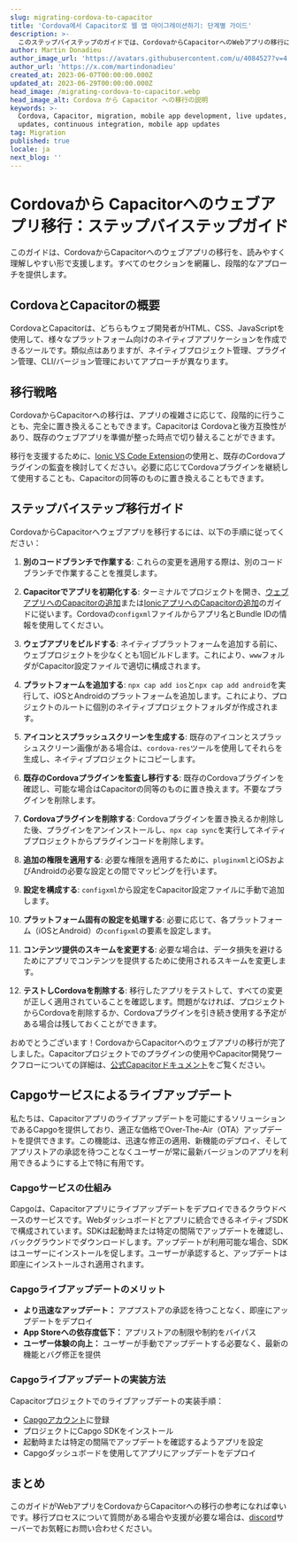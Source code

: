 ```yaml
---
slug: migrating-cordova-to-capacitor
title: 'Cordova에서 Capacitor로 웹 앱 마이그레이션하기: 단계별 가이드'
description: >-
  このステップバイステップのガイドでは、CordovaからCapacitorへのWebアプリの移行について、全てのセクションをカバーし、読みやすく理解しやすい形で説明します。
author: Martin Donadieu
author_image_url: 'https://avatars.githubusercontent.com/u/4084527?v=4'
author_url: 'https://x.com/martindonadieu'
created_at: 2023-06-07T00:00:00.000Z
updated_at: 2023-06-29T00:00:00.000Z
head_image: /migrating-cordova-to-capacitor.webp
head_image_alt: Cordova から Capacitor への移行の説明
keywords: >-
  Cordova, Capacitor, migration, mobile app development, live updates, OTA
  updates, continuous integration, mobile app updates
tag: Migration
published: true
locale: ja
next_blog: ''
---
```


# Cordovaから Capacitorへのウェブアプリ移行：ステップバイステップガイド

このガイドは、CordovaからCapacitorへのウェブアプリの移行を、読みやすく理解しやすい形で支援します。すべてのセクションを網羅し、段階的なアプローチを提供します。

## CordovaとCapacitorの概要

CordovaとCapacitorは、どちらもウェブ開発者がHTML、CSS、JavaScriptを使用して、様々なプラットフォーム向けのネイティブアプリケーションを作成できるツールです。類似点はありますが、ネイティブプロジェクト管理、プラグイン管理、CLI/バージョン管理においてアプローチが異なります。

## 移行戦略

CordovaからCapacitorへの移行は、アプリの複雑さに応じて、段階的に行うことも、完全に置き換えることもできます。Capacitorは Cordovaと後方互換性があり、既存のウェブアプリを準備が整った時点で切り替えることができます。

移行を支援するために、[Ionic VS Code Extension](https://marketplacevisualstudiocom/items/?itemName=ionicionic)の使用と、既存のCordovaプラグインの監査を検討してください。必要に応じてCordovaプラグインを継続して使用することも、Capacitorの同等のものに置き換えることもできます。

## ステップバイステップ移行ガイド

CordovaからCapacitorへウェブアプリを移行するには、以下の手順に従ってください：

1. **別のコードブランチで作業する**: これらの変更を適用する際は、別のコードブランチで作業することを推奨します。

2. **Capacitorでアプリを初期化する**: ターミナルでプロジェクトを開き、[ウェブアプリへのCapacitorの追加](https://capacitorjscom/docs/getting-started/#adding-capacitor-to-your-app)または[IonicアプリへのCapacitorの追加](https://capacitorjscom/docs/getting-started/with-ionic/#existing-ionic-project)のガイドに従います。Cordovaの`configxml`ファイルからアプリ名とBundle IDの情報を使用してください。

3. **ウェブアプリをビルドする**: ネイティブプラットフォームを追加する前に、ウェブプロジェクトを少なくとも1回ビルドします。これにより、`www`フォルダがCapacitor設定ファイルで適切に構成されます。

4. **プラットフォームを追加する**: `npx cap add ios`と`npx cap add android`を実行して、iOSとAndroidのプラットフォームを追加します。これにより、プロジェクトのルートに個別のネイティブプロジェクトフォルダが作成されます。

5. **アイコンとスプラッシュスクリーンを生成する**: 既存のアイコンとスプラッシュスクリーン画像がある場合は、`cordova-res`ツールを使用してそれらを生成し、ネイティブプロジェクトにコピーします。

6. **既存のCordovaプラグインを監査し移行する**: 既存のCordovaプラグインを確認し、可能な場合はCapacitorの同等のものに置き換えます。不要なプラグインを削除します。

7. **Cordovaプラグインを削除する**: Cordovaプラグインを置き換えるか削除した後、プラグインをアンインストールし、`npx cap sync`を実行してネイティブプロジェクトからプラグインコードを削除します。

8. **追加の権限を適用する**: 必要な権限を適用するために、`pluginxml`とiOSおよびAndroidの必要な設定との間でマッピングを行います。

9. **設定を構成する**: `configxml`から設定をCapacitor設定ファイルに手動で追加します。

10. **プラットフォーム固有の設定を処理する**: 必要に応じて、各プラットフォーム（iOSとAndroid）の`configxml`の要素を設定します。

11. **コンテンツ提供のスキームを変更する**: 必要な場合は、データ損失を避けるためにアプリでコンテンツを提供するために使用されるスキームを変更します。

12. **テストしCordovaを削除する**: 移行したアプリをテストして、すべての変更が正しく適用されていることを確認します。問題がなければ、プロジェクトからCordovaを削除するか、Cordovaプラグインを引き続き使用する予定がある場合は残しておくことができます。

おめでとうございます！CordovaからCapacitorへのウェブアプリの移行が完了しました。Capacitorプロジェクトでのプラグインの使用やCapacitor開発ワークフローについての詳細は、[公式Capacitorドキュメント](https://capacitorjscom/docs/)をご覧ください。

## Capgoサービスによるライブアップデート

私たちは、Capacitorアプリのライブアップデートを可能にするソリューションであるCapgoを提供しており、適正な価格でOver-The-Air（OTA）アップデートを提供できます。この機能は、迅速な修正の適用、新機能のデプロイ、そしてアプリストアの承認を待つことなくユーザーが常に最新バージョンのアプリを利用できるようにする上で特に有用です。

### Capgoサービスの仕組み

Capgoは、Capacitorアプリにライブアップデートをデプロイできるクラウドベースのサービスです。Webダッシュボードとアプリに統合できるネイティブSDKで構成されています。SDKは起動時または特定の間隔でアップデートを確認し、バックグラウンドでダウンロードします。アップデートが利用可能な場合、SDKはユーザーにインストールを促します。ユーザーが承認すると、アップデートは即座にインストールされ適用されます。

### Capgoライブアップデートのメリット

- **より迅速なアップデート：** アププストアの承認を待つことなく、即座にアップデートをデプロイ
- **App Storeへの依存度低下：** アプリストアの制限や制約をバイパス
- **ユーザー体験の向上：** ユーザーが手動でアップデートする必要なく、最新の機能とバグ修正を提供

### Capgoライブアップデートの実装方法

Capacitorプロジェクトでのライブアップデートの実装手順：
- [Capgoアカウント](https://webcapgoapp/)に登録
- プロジェクトにCapgo SDKをインストール
- 起動時または特定の間隔でアップデートを確認するようアプリを設定
- Capgoダッシュボードを使用してアプリにアップデートをデプロイ

## まとめ

このガイドがWebアプリをCordovaからCapacitorへの移行の参考になれば幸いです。移行プロセスについて質問がある場合や支援が必要な場合は、[discord](https://discordgg/VnYRvBfgA6)サーバーでお気軽にお問い合わせください。
